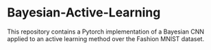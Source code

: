# Bayesian-Active-Learning
This repository contains a Pytorch implementation of a Bayesian CNN applied to an active learning method over the Fashion MNIST dataset. 
